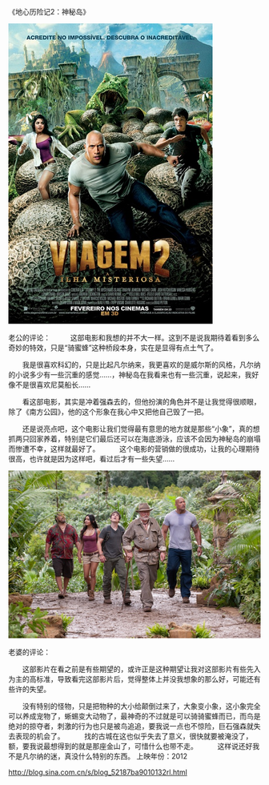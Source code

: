 《地心历险记2：神秘岛》

			
![](./img/52187ba9tc22e47c4cc01&690.jpg)

老公的评论：
 
　　这部电影和我想的并不大一样。这到不是说我期待着看到多么奇妙的特效，只是“骑蜜蜂”这种桥段本身，实在是显得有点土气了。
 

　　我是很喜欢科幻的，只是比起凡尔纳来，我更喜欢的是威尔斯的风格，凡尔纳的小说多少有一些沉重的感觉……，神秘岛在我看来也有一些沉重，说起来，我好像不是很喜欢尼莫船长……
 

　　看这部电影，其实是冲着强森去的，但他扮演的角色并不是让我觉得很顺眼，除了《南方公园》，他的这个形象在我心中又把他自己毁了一把。
 

　　还是说亮点吧，这个电影让我们觉得最有意思的地方就是那些“小象”，真的想抓两只回家养着，特别是它们最后还可以在海底游泳，应该不会因为神秘岛的崩塌而惨遭不幸，这样就最好了。
 
　　这个电影的营销做的很成功，让我的心理期待很高，也许就是因为这样吧，看过后才有一些失望……

![](./img/52187ba9tc22e494ac138&690.jpg)

老婆的评论：
 

　　这部影片在看之前是有些期望的，或许正是这种期望让我对这部影片有些先入为主的高标准，导致看完这部影片后，觉得整体上并没我想象的那么好，可能还有些许的失望。
 

　　没有特别的怪物，只是把物种的大小给颠倒过来了，大象变小象，这小象完全可以养成宠物了，蜥蜴变大动物了，最神奇的不过就是可以骑骑蜜蜂而已，而鸟是绝对的掠夺者，刺激的行为也只是被鸟追追，要我说一点也不惊险，巨石强森就失去表现的机会了。
 
　　找的古城在这也似乎失去了意义，很快就要被淹没了，额，要我说最想得到的就是那座金山了，可惜什么也带不走。
 
　　这样说还好我不是凡尔纳的迷，真没什么特别的东西。
上映年份：2012							
		
http://blog.sina.com.cn/s/blog_52187ba9010132rl.html

